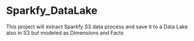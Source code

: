 # Sparkfy_DataLake
This project will extract Sparkfy S3 data process and save it to a Data Lake also in S3 but modeled as Dimensions and Facts
